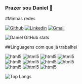 ### Prazer sou Daniel 👋

#Minhas redes

[![Github](https://img.shields.io/badge/GitHub-100000?style=for-the-badge&logo=github&logoColor=white)](https://github.com/Daniel-Guimaraes-de-Faria)
[![Linkedin](https://img.shields.io/badge/LinkedIn-0077B5?style=for-the-badge&logo=linkedin&logoColor=white)](https://www.linkedin.com/in/daniel-guimar%C3%A3es-de-faria-a5a2761b8/)
[![Gmail](https://img.shields.io/badge/danielguimaraesfaria@gmail.com-D14836?style=for-the-badge&logo=gmail&logoColor=white)](danielguimaraesfaria@gmail.com)

![Daniel GitHub stats](https://github-readme-stats.vercel.app/api?username=Daniel-Guimaraes-de-Faria&show_icons=true&theme=tokyonight)

##Linguagens com que já trabalhei
<div style="display: inline_block">
  <img aling="center" alt="html5" src="https://img.shields.io/badge/Python-3776AB?style=for-the-badge&logo=python&logoColor=white">
  <img aling="center" alt="html5" src="https://img.shields.io/badge/HTML-239120?style=for-the-badge&logo=html5&logoColor=white">
  <img aling="center" alt="html5" src="https://img.shields.io/badge/CSS-239120?&style=for-the-badge&logo=css3&logoColor=white">
  <img aling="center" alt="html5" src="https://img.shields.io/badge/JavaScript-F7DF1E?style=for-the-badge&logo=javascript&logoColor=black">
  <br>
  <img aling="center" alt="html5" src="https://img.shields.io/badge/Java-ED8B00?style=for-the-badge&logo=openjdk&logoColor=white">
  <img aling="center" alt="html5" src="https://img.shields.io/badge/PHP-777BB4?style=for-the-badge&logo=php&logoColor=white">
  <img aling="center" alt="html5" src="https://img.shields.io/badge/React-20232A?style=for-the-badge&logo=react&logoColor=61DAFB">
  <img aling="center" alt="html5" src="https://img.shields.io/badge/C%2B%2B-00599C?style=for-the-badge&logo=c%2B%2B&logoColor=white">
  <br>
  <img aling="center" alt="html5" src="https://img.shields.io/badge/Flutter-02569B?style=for-the-badge&logo=flutter&logoColor=white">
  <img aling="center" alt="html5" src="https://img.shields.io/badge/MySQL-00000F?style=for-the-badge&logo=mysql&logoColor=white">
  <img aling="center" alt="html5" src="https://img.shields.io/badge/Delphi_RAD_Studio-B22222?style=for-the-badge&logo=delphi&logoColor=white">
  <br>
</div>

![Top Langs](https://github-readme-stats.vercel.app/api/top-langs/?username=Daniel-Guimaraes-de-Faria&layout=compact)
